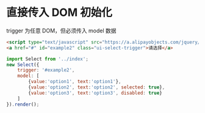 # 直接传入 DOM 初始化

trigger 为任意 DOM，但必须传入 model 数据

```html
<script type="text/javascript" src="https://a.alipayobjects.com/jquery/jquery/1.7.2/jquery.js"></script>
<a href="#" id="example2" class="ui-select-trigger">请选择</a>
```

```javascript
import Select from '../index';
new Select({
    trigger: '#example2',
    model: [
        {value:'option1', text:'option1'},
        {value:'option2', text:'option2', selected: true},
        {value:'option3', text:'option3', disabled: true}
    ]
}).render();
```
